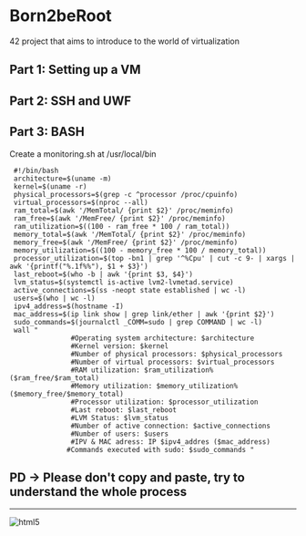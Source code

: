 # Born2beRoot
42 project that aims to introduce to the world of virtualization

## Part 1: Setting up a VM

## Part 2: SSH and UWF

## Part 3: BASH
Create a monitoring.sh at /usr/local/bin

```
 #!/bin/bash
 architecture=$(uname -m)
 kernel=$(uname -r)
 physical_processors=$(grep -c ^processor /proc/cpuinfo)
 virtual_processors=$(nproc --all)
 ram_total=$(awk '/MemTotal/ {print $2}' /proc/meminfo)
 ram_free=$(awk '/MemFree/ {print $2}' /proc/meminfo)
 ram_utilization=$((100 - ram_free * 100 / ram_total))
 memory_total=$(awk '/MemTotal/ {print $2}' /proc/meminfo)
 memory_free=$(awk '/MemFree/ {print $2}' /proc/meminfo)
 memory_utilization=$((100 - memory_free * 100 / memory_total))
 processor_utilization=$(top -bn1 | grep '^%Cpu' | cut -c 9- | xargs | awk '{printf("%.1f%%"), $1 + $3}')
 last_reboot=$(who -b | awk '{print $3, $4}')
 lvm_status=$(systemctl is-active lvm2-lvmetad.service)
 active_connections=$(ss -neopt state established | wc -l)
 users=$(who | wc -l)
 ipv4_address=$(hostname -I)
 mac_address=$(ip link show | grep link/ether | awk '{print $2}')
 sudo_commands=$(journalctl _COMM=sudo | grep COMMAND | wc -l)
 wall "
               #Operating system architecture: $architecture
               #Kernel version: $kernel
               #Number of physical processors: $physical_processors
               #Number of virtual processors: $virtual_processors
               #RAM utilization: $ram_utilization% ($ram_free/$ram_total)
               #Memory utilization: $memory_utilization% ($memory_free/$memory_total)
               #Processor utilization: $processor_utilization
               #Last reboot: $last_reboot
               #LVM Status: $lvm_status
               #Number of active connection: $active_connections
               #Number of users: $users
               #IPV & MAC adress: IP $ipv4_addres ($mac_address)
              #Commands executed with sudo: $sudo_commands "
```

## PD -> Please don't copy and paste, try to understand the whole process

<hr />
<img alt="html5" src="https://img.shields.io/badge/Debian-A81D33?style=for-the-badge&logo=debian&logoColor=white" style="max-width: 100%;">



